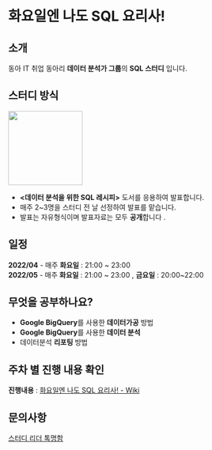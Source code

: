 # 화요일엔 나도 SQL 요리사!

## 소개
동아 IT 취업 동아리 **데이터 분석가 그룹**의 **SQL 스터디** 입니다.

## 스터디 방식
<img src = "https://user-images.githubusercontent.com/101805118/162907359-d6aaa367-aeb8-4617-9fb4-3f20561b297b.png" width = 150/>

- **<데이터 분석을 위한 SQL 레시피>** 도서를 응용하여 발표합니다.<br>
- 매주 2~3명을 스터디 전 날 선정하여 발표를 맡습니다.
- 발표는 자유형식이며 발표자료는 모두 **공개**합니다 .


## 일정
**2022/04** - 매주 **화요일** : 21:00 ~ 23:00<br>
**2022/05** - 매주 **화요일** : 21:00 ~ 23:00 , **금요일** : 20:00~22:00

## 무엇을 공부하나요?
- **Google BigQuery**를 사용한 **데이터가공** 방법
- **Google BigQuery**를 사용한 **데이터 분석**
- 데이터분석 **리포팅** 방법

## 주차 별 진행 내용 확인
**진행내용** : [화요일엔 나도 SQL 요리사! - Wiki](https://github.com/donga-it-club/sql-study/wiki/%ED%99%94%EC%9A%94%EC%9D%BC%EC%9D%80-%EB%82%98%EB%8F%84-SQL-%EC%9A%94%EB%A6%AC%EC%82%AC!)

## 문의사항
[스터디 리더 톡명함](https://namecard.kakao.com/hongwon)<br>





